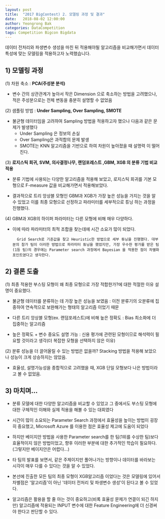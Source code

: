 ```yaml
---
layout: post
title:  "2017 BigContest) 2. 모델링 과정 및 결과"
date:   2018-08-02 12:00:00
author: Yeongrong Bak
categories: DataCompetition
tags: Competition Bigcon Bigdata
---
```


데이터 전처리와 파생변수 생성을 마친 뒤 적용해야될 알고리즘을 비교해가면서 데이터 특성에 맞는 모델링을 적용하고자 노력했습니다.

## 1) 모델링 과정

(1) 차원 축소 : **PCA(주성분 분석)**

- 변수 간의 상관관계가 높아서 작은 Dimension 으로 축소하는 방법을 고려했으나, 적은 주성분으로는 전체 변동을 충분히 설명할 수 없었음

(2) 샘플링 방법 : **Under Sampling, Over Sampling, SMOTE**

- 불균형 데이터임을 고려하여 Sampling 방법을 적용하고자 했으나 다음과 같은 문제가 발생했다
	-  Under Sampling 은 정보의 손실
	-  Over Sampling은 과적합의 문제 발생
	-  SMOTE는 KNN 알고리즘을 기반으로 하여 차원이 높아졌을 때 설명력		 이 떨어진다.

(3) **로지스틱 회귀, SVM, 의사결정나무, 랜덤포레스트 ,GBM, XGB 의 분류 기법 비교 적용**

- 분류 기법에 사용되는 다양한 알고리즘을 적용해 보았고, 로지스틱 회귀를 기본 모형으로 F-measure 값을 비교해가면서 적용해보았다. 

- 결과적으로 트리 앙상블 모형인 GBM과 XGB가 가장 높은 성능을 가지는 것을 알 수 있었고 이를 최종 모형으로 선정하고 파라미터를 세부적으로 튜닝 하는 과정을 진행했다.

(4) GBM과 XGB의 하이퍼 파라미터는 다른 모형에 비해 매우 다양하다.

- 이에 따라 파라미터의 최적 조합을 찾는데에 시간 소요가 많이 되었다.

		Grid Search로 기준값을 찾고 Heuristic한 방법으로 세부 튜닝을 진행했다. 대부분의 참가 팀이 이러한 방법으로 파라미터 튜닝을 했었지만, 가장 우수한 평가를 받은 팀(1등 팀)의 경우에는 Parameter search 과정에서 Bayesian 을 적용한 점이 차별화 포인트였다고 생각한다.

## 2) 결론 도출

(1) 최종 적용한 부스팅 모형이 왜 최종 모형으로 가장 적합한가?에 대한 적절한 이유 설명이 중요했다.

- 불균형 데이터를 분류하는 데 가장 높은 성능을 보였음 : 이전 분류기의 오분류에 집중하여 연속적으로 보완해가는 형태의 알고리즘 이었기 때문

- 다른 트리 앙상블 모형(ex. 랜덤포레스트)에 비해 높은 정확도 : Bias 최소화에 더 집중하는 알고리즘

- 높은 정확도 + 변수 중요도 설명 가능 : 신용 평가에 관련된 모형이므로 해석력이 필요할 것이라고 생각(더 복잡한 모형을 선택하지 않은 이유)

(2) 분류 성능을 더 끌어올릴 수 있는 방법은 없을까? Stacking 방법을 적용해 보았으나 성능이 크게 상승하지는 않았음. 
- 효율성, 설명가능성을 종합적으로 고려했을 때, XGB 단일 모형보다 나은 방법이라고 볼 수 없었음.

## 3) 마치며...

- 분류 모델에 대한 다양한 알고리즘을 비교할 수 있었고 그 중에서도 부스팅 모형에 대한 구체적인 이해와 실제 적용을 해볼 수 있는 대회였다

- 시간이 많이 소요되는 Parameter Search 과정에서 효율성을 높이는 방법이 굉장히 중요했고, Microsoft Azure 를 이용한 점은 효율성 제고에 도움이 되었다

- 하지만 베이지안 방법을 사용한 Parameter search를 한 팀(1위를 수상한 팀)보다 효율적이지 않은 방법이었고, 향후 이러한 부분에 대한 추가적인 학습이 필요하다.(그렇지만 베이지안은 어렵다...)

- 타 팀의 발표를 보면서, 같은 주제이지만 풀어나가는 방향이나 데이터를 바라보는 시각이 매우 다를 수 있다는 것을 알 수 있었다.

- 본선에 진출한 모든 팀의 최종 모형이 XGB알고리즘 이었다는 것은 모델링에 있어서 차별점은 '알고리즘'이 아닌 '데이터 전처리 및 파생변수 생성'이 된다고 볼 수 있었다.

- 알고리즘은 활용을 할 줄 아는 것이 중요하고(비록 효율성 문제가 연결이 되긴 하지만) 알고리즘에 적용되는 INPUT 변수에 대한 Feature Engineering에 더 신경써야 한다고 판단할 수 있다.